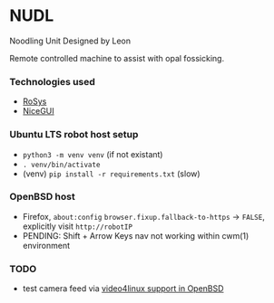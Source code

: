 # NUDL

Noodling Unit Designed by Leon

Remote controlled machine to assist with opal fossicking.

### Technologies used

 - [RoSys](https://github.com/zauberzeug/rosys)
 - [NiceGUI](https://github.com/zauberzeug/nicegui)

### Ubuntu LTS robot host setup

   - `python3 -m venv venv` (if not existant)
 - `. venv/bin/activate`
 - (venv) `pip install -r requirements.txt` (slow)

### OpenBSD host

 - Firefox, `about:config` `browser.fixup.fallback-to-https` -> `FALSE`, explicitly visit `http://robotIP`
 - PENDING: Shift + Arrow Keys nav not working within cwm(1) environment

### TODO

 - test camera feed via [video4linux support in OpenBSD](https://man.openbsd.org/video.4)
